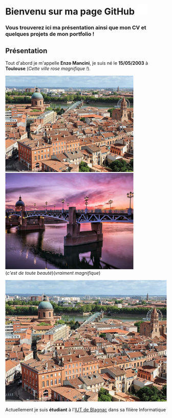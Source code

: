 # Bienvenu sur ma page GitHub <img src="images/GitHub-Mark-Light-32px.png">

  ### Vous trouverez ici ma présentation ainsi que mon CV et quelques projets de mon portfolio !

## Présentation

   Tout d'abord je m'appelle **Enzo Mancini**, je suis né le **15/05/2003** à **Toulouse** (_Cette ville rose magnifique !_).
   
   <img src="images/toulouse_1.png" width="400">  <img src="images/toulouse_2.png" width="400"><br>
   (_c'est de toute beauté_)(_vraiment magnifique_)
   
   ![(_c'est de toute beauté_)](images/toulouse_1.png)
   
   
   
   
   
   
   
   

   Actuellement je suis **étudiant** à l'[IUT de Blagnac](https://www.iut-blagnac.fr/fr) dans sa filière Informatique
